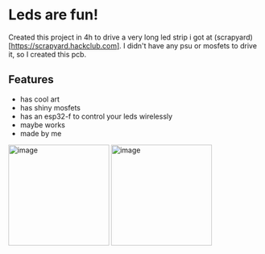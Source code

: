 # Leds are fun!

Created this project in 4h to drive a very long led strip i got at (scrapyard)[https://scrapyard.hackclub.com]. I didn't have any psu or mosfets to drive it, so I created this pcb.

## Features

- has cool art
- has shiny mosfets
- has an esp32-f to control your leds wirelessly
- maybe works
- made by me 

<img width="200" alt="image" src="https://github.com/user-attachments/assets/635420c5-c458-449b-a572-68b06bb66abf" />
<img width="200" alt="image" src="https://github.com/user-attachments/assets/a163d1a2-d1e8-4857-9b48-0aa0f3804dfe" />
